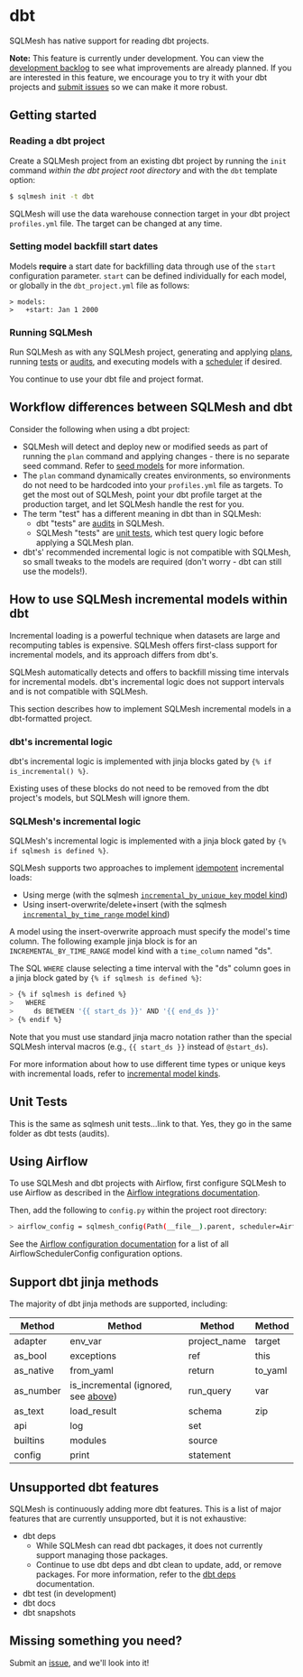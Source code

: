 # dbt

SQLMesh has native support for reading dbt projects. 

**Note:** This feature is currently under development. You can view the [development backlog](https://github.com/orgs/TobikoData/projects/1/views/3) to see what improvements are already planned. If you are interested in this feature, we encourage you to try it with your dbt projects and [submit issues](https://github.com/TobikoData/sqlmesh/issues) so we can make it more robust.

## Getting started
### Reading a dbt project

Create a SQLMesh project from an existing dbt project by running the `init` command *within the dbt project root directory* and with the `dbt` template option:

```bash
$ sqlmesh init -t dbt
```

SQLMesh will use the data warehouse connection target in your dbt project `profiles.yml` file. The target can be changed at any time.

### Setting model backfill start dates

Models **require** a start date for backfilling data through use of the `start` configuration parameter. `start` can be defined individually for each model, or globally in the `dbt_project.yml` file as follows:

```
> models:
>   +start: Jan 1 2000
```

### Running SQLMesh

Run SQLMesh as with any SQLMesh project, generating and applying [plans](../concepts/overview.md#make-a-plan), running [tests](../concepts/overview.md#tests) or [audits](../concepts/overview.md#audits), and executing models with a [scheduler](../guides/scheduling.md) if desired. 

You continue to use your dbt file and project format.

## Workflow differences between SQLMesh and dbt

Consider the following when using a dbt project:

* SQLMesh will detect and deploy new or modified seeds as part of running the `plan` command and applying changes - there is no separate seed command. Refer to [seed models](../concepts/models/seed_models.md) for more information.
* The `plan` command dynamically creates environments, so environments do not need to be hardcoded into your `profiles.yml` file as targets. To get the most out of SQLMesh, point your dbt profile target at the production target, and let SQLMesh handle the rest for you.
* The term "test" has a different meaning in dbt than in SQLMesh: 
    - dbt "tests" are [audits](../concepts/audits.md) in SQLMesh.
    - SQLMesh "tests" are [unit tests](../concepts/tests.md), which test query logic before applying a SQLMesh plan.
* dbt's' recommended incremental logic is not compatible with SQLMesh, so small tweaks to the models are required (don't worry - dbt can still use the models!).

## How to use SQLMesh incremental models within dbt

Incremental loading is a powerful technique when datasets are large and recomputing tables is expensive. SQLMesh offers first-class support for incremental models, and its approach differs from dbt's.

SQLMesh automatically detects and offers to backfill missing time intervals for incremental models. dbt's incremental logic does not support intervals and is not compatible with SQLMesh.

This section describes how to implement SQLMesh incremental models in a dbt-formatted project.

### dbt's incremental logic
dbt's incremental logic is implemented with jinja blocks gated by `{% if is_incremental() %}`. 

Existing uses of these blocks do not need to be removed from the dbt project's models, but SQLMesh will ignore them.

### SQLMesh's incremental logic
SQLMesh's incremental logic is implemented with a jinja block gated by `{% if sqlmesh is defined %}`.

SQLMesh supports two approaches to implement [idempotent](../concepts/glossary.md#idempotency) incremental loads: 
- Using merge (with the sqlmesh [`incremental_by_unique_key` model kind](../concepts/models/model_kinds.md#incremental_by_unique_key)) 
- Using insert-overwrite/delete+insert (with the sqlmesh [`incremental_by_time_range` model kind](../concepts/models/model_kinds.md#incremental_by_time_range))

A model using the insert-overwrite approach must specify the model's time column. The following example jinja block is for an `INCREMENTAL_BY_TIME_RANGE` model kind with a `time_column` named "ds". 

The SQL `WHERE` clause selecting a time interval with the "ds" column goes in a jinja block gated by `{% if sqlmesh is defined %}`:

```bash
> {% if sqlmesh is defined %}
>   WHERE
>     ds BETWEEN '{{ start_ds }}' AND '{{ end_ds }}'
> {% endif %}
```

Note that you must use standard jinja macro notation rather than the special SQLMesh interval macros (e.g., `{{ start_ds }}` instead of `@start_ds`).

For more information about how to use different time types or unique keys with incremental loads, refer to [incremental model kinds](../concepts/models/model_kinds.md).

## Unit Tests
This is the same as sqlmesh unit tests...link to that. Yes, they go in the same folder as dbt tests (audits).

## Using Airflow
To use SQLMesh and dbt projects with Airflow, first configure SQLMesh to use Airflow as described in the [Airflow integrations documentation](./airflow.md).

Then, add the following to `config.py` within the project root directory:

```bash
> airflow_config = sqlmesh_config(Path(__file__).parent, scheduler=AirflowSchedulerConfig())
```

See the [Airflow configuration documentation](https://airflow.apache.org/docs/apache-airflow/2.1.0/configurations-ref.html) for a list of all AirflowSchedulerConfig configuration options.

## Support dbt jinja methods

The majority of dbt jinja methods are supported, including:

| Method      | Method                                                                                  | Method       | Method
| ------      | ------                                                                                  | ------       | ------
| adapter     | env_var                                                                                 | project_name | target
| as_bool     | exceptions                                                                              | ref          | this
| as_native   | from_yaml                                                                               | return       | to_yaml
| as_number   | is_incremental (ignored, see [above](#insert-overwrite-and-deleteinsert-modifications)) | run_query    | var
| as_text     | load_result                                                                             | schema       | zip
| api         | log                                                                                     | set          | 
| builtins    | modules                                                                                 | source       | 
| config      | print                                                                                   | statement    | 

## Unsupported dbt features

SQLMesh is continuously adding more dbt features. This is a list of major features that are currently unsupported, but it is not exhaustive:

* dbt deps 
    - While SQLMesh can read dbt packages, it does not currently support managing those packages. 
    - Continue to use dbt deps and dbt clean to update, add, or remove packages. For more information, refer to the [dbt deps](https://docs.getdbt.com/reference/commands/deps) documentation.
* dbt test (in development)
* dbt docs 
* dbt snapshots

## Missing something you need?

Submit an [issue](https://github.com/TobikoData/sqlmesh/issues), and we'll look into it!

